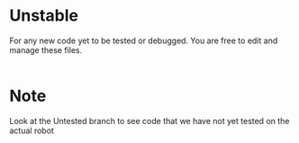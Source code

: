 # Unstable
For any new code yet to be tested or debugged. You are free to edit and manage these files.
<br/>
<br/>
# Note
Look at the Untested branch to see code that we have not yet tested on the actual robot
